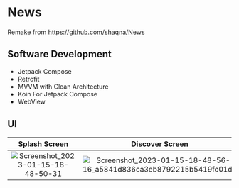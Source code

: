 # News

Remake from https://github.com/shaqna/News

## Software Development
- Jetpack Compose
- Retrofit
- MVVM with Clean Architecture
- Koin For Jetpack Compose
- WebView

## UI

Splash Screen             |  Discover Screen           | Favorite Screen             | Profile Screen          |Detail Screen             |  WebView Screen           | 
:-------------------------:|:-------------------------:|:-------------------------:|:-------------------------:|:-------------------------:|:-------------------------:
![Screenshot_2023-01-15-18-48-50-31](https://user-images.githubusercontent.com/85094525/230772717-80cbf4bb-e5d3-4c69-91c6-6999091dbbcf.jpg) | ![Screenshot_2023-01-15-18-48-56-16_a5841d836ca3eb8792215b5419fc01d6](https://user-images.githubusercontent.com/85094525/230772743-af7b6794-75bb-4378-b5cf-53674f828153.jpg) | ![Screenshot_2023-01-15-19-10-13-72_a5841d836ca3eb8792215b5419fc01d6](https://user-images.githubusercontent.com/85094525/230772816-903f4ae5-b90b-4c1a-a20a-f1f8defbadd5.jpg) | ![Screenshot_2023-01-15-18-49-06-90_a5841d836ca3eb8792215b5419fc01d6](https://user-images.githubusercontent.com/85094525/230772881-baad1ccd-c6ba-4ad5-9fb9-b097d9a3d0bf.jpg) | ![Screenshot_2023-01-15-18-49-36-23_a5841d836ca3eb8792215b5419fc01d6](https://user-images.githubusercontent.com/85094525/230772904-f426c4ac-8c37-4ebc-a810-f07f5f106868.jpg) | ![Screenshot_2023-01-15-18-49-25-60_a5841d836ca3eb8792215b5419fc01d6](https://user-images.githubusercontent.com/85094525/230772917-1314d7f0-5053-4b42-8813-0bf14682ae5e.jpg)






